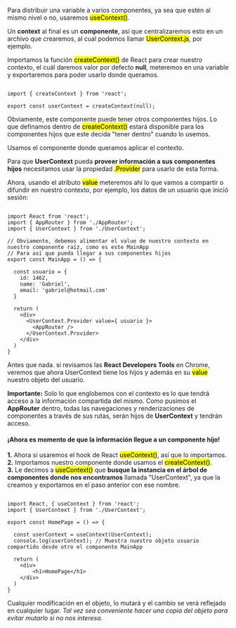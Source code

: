 <p>Para distribuir una variable a varios componentes, ya sea que estén al mismo nivel o no,
    usaremos <mark class='mkf'>useContext()</mark>.</p>

<p>Un <b>context</b> al final es un <b>componente</b>, así que centralizaremos esto en un archivo que crearemos, al cual
podemos llamar <mark class='mkv'>UserContext.js</mark>, por ejemplo.</p>

<p>Importamos la función <mark class='mkf'>createContext()</mark> de React para crear nuestro contexto, el cuál daremos valor por defecto <b>null</b>, meteremos en una variable y exportaremos para 
poder usarlo donde queramos.</p>

<pre><code class='language-js'>
import { createContext } from 'react';

export const userContext = createContext(null);
</code></pre>

<p>Obviamente, este componente puede tener otros componentes hijos. Lo que definamos dentro de <mark class='mkf'>createContext()</mark> estará disponible para 
los componentes hijos que este decida "tener dentro" cuando lo usemos.</p>

<p>Usamos el componente donde queramos aplicar el contexto.</p>
<p>Para que <b>UserContext</b> pueda <b>proveer información a sus componentes hijos</b> necesitamos usar la propiedad <mark class='mkv'>.Provider</mark> para usarlo de esta forma.</p>

<p>Ahora, usando el atributo <mark>value</mark> meteremos ahí lo que vamos a compartir o difundir en nuestro contexto, por ejemplo, los datos de un usuario que inició sesión:</p>

<pre><code class='language-jsx with-tab'>
import React from 'react';
import { AppRouter } from './AppRouter';
import { UserContext } from './UserContext';

// Obviamente, debemos alimentar el value de nuestro contexto en nuestro componente raíz, como es este MainApp
// Para así que pueda llegar a sus componentes hijos 
export const MainApp = () =&gt; {

  const usuario = {
    id: 1462,
    name: 'Gabriel',
    email: 'gabriel@hotmail.com'
  }

  return (
    &lt;div&gt;
      &lt;UserContext.Provider value={ usuario }&gt;
        &lt;AppRouter /&gt;
      &lt;/UserContext.Provider&gt;
    &lt;/div&gt;
  )
}
</code></pre>

<p>Antes que nada. si revisamos las <b>React Developers Tools</b> en Chrome, veremos que ahora UserContext tiene los hijos y además en su <mark>value</mark> nuestro objeto del usuario.</p>

<p><b>Importante:</b> Solo lo que englobemos con el contexto es lo que tendrá acceso a la información compartida del mismo. Como pusimos el <b>AppRouter</b> dentro, todas las navegaciones y renderizaciones de componentes a través de sus rutas, serán hijos de <b>UserContext</b> y tendrán acceso.</p>
<h4>¡Ahora es momento de que la información llegue a un componente hijo!</h4>

<b>1.</b> Ahora si usaremos el hook de React <mark class='mkf'>useContext()</mark>, así que lo importamos.
<br>
<b>2.</b> Importamos nuestro componente donde usamos el <mark class='mkf'>createContext()</mark>.
<br>
<b>3.</b> Le decimos a <mark class='mkf'>useContext()</mark> que <b>busque la instancia en el árbol de componentes donde nos encontramos</b> llamada &quot;UserContext&quot;, ya que la creamos y exportamos en el paso anterior con ese nombre.
<br>

<pre><code class='language-jsx with-tab'>
import React, { useContext } from 'react';
import { UserContext } from './UserContext';

export const HomePage = () =&gt; {

  const userContext = useContext(UserContext);
  console.log(userContext); // Muestra nuestro objeto usuario compartido desde otro el componente MainApp

  return (
    &lt;div&gt;
        &lt;h1&gt;HomePage&lt;/h1&gt;
    &lt;/div&gt;
  )
}
</code></pre>

<p>Cualquier modificación en el objeto, lo mutará y el cambio se verá reflejado en cualquier lugar. <i>Tal vez sea conveniente hacer 
    una copia del objeto para evitar mutarlo si no nos interesa.
</i></p>
